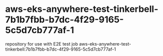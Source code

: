 # aws-eks-anywhere-test-tinkerbell-7b1b7fbb-b7dc-4f29-9165-5c5d7cb777af-1
repository for use with E2E test job aws-eks-anywhere-test-tinkerbell:7b1b7fbb-b7dc-4f29-9165-5c5d7cb777af-1
